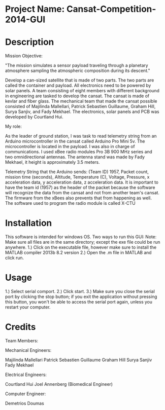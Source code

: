 # Project Name: Cansat-Competition-2014-GUI
# Description

Mission Objective:

"The mission simulates a sensor payload traveling through a planetary atmosphere sampling the atmospheric composition during its descent."

Develop a can-sized satellite that is made of two parts. The two parts are called the container and payload. All electronics need to be powered by solar panels. A team consisting of eight members with different background in engineering are tasked to develop the cansat. The cansat is made of kevlar and fiber glass. The mechanical team that made the cansat possible consisted of Majilinda Mallellari, Patrick Sebastien Guillaume, Graham Hill, Surya Sanjiv, and Fady Mekhael. The electronics, solar panels and PCB was developed by Courtland Hui.   

My role:

As the leader of ground station, I was task to read telemetry string from an Arduino microcontroller in the cansat called Arduino Pro Mini 5v. The microcontroller is located in the payload. I was also in charge of communications. I used xBee radio modules Pro 3B 900 MHz series and two omnidirectional antennas. The antenna stand was made by Fady Mekhael, it height is approximately 3.5 meters.

Telemetry String that the Arduino sends:
(Team ID) 1957, Packet count, mission time (seconds), Altitude, Temperature (C), Voltage, Pressure, x acceleration data, y acceleration data, z acceleration data. It is important to have the team id (1957) as the header of the packet because the software will recognize the data from the cansat and not from another team's cansat. The firmware from the xBees also prevents that from happening as well. The software used to program the radio module is called X-CTU

# Installation
This software is intended for windows OS.
Two ways to run this GUI:
Note: Make sure all files are in the same directory; except the exe file could be run anywhere.
1.)  Click on the executable file, however make sure to install the MATLAB compiler 2013b 8.2 version
2.)  Open the .m file in MATLAB and click run. 


# Usage
1.) Select serial comport.
2.) Click start. 
3.) Make sure you close the serial port by clicking the stop button; if you exit the application without pressing this button, you won't be able to access the serial port again, unless you restart your computer.


# Credits
Team Members:

Mechanical Engineers:

Majilinda Mallellari 
Patrick Sebastien Guillaume 
Graham Hill
Surya Sanjiv
Fady Mekhael

Electrical Engineers:

Courtland Hui
Joel Annenberg (Biomedical Engineer)

Computer Engineer:

Demetrios Doumas




























